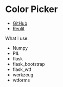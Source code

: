 # Color Picker

- [GitHub](https://github.com/nkp1111/python-projects/tree/main/11.color_picker_from_image)
- [Replit](https://Color-Picker.nkp1111.repl.co)

What I use:

- Numpy
- PIL
- flask
- flask_bootstrap
- flask_wtf
- werkzeug
- wtforms
